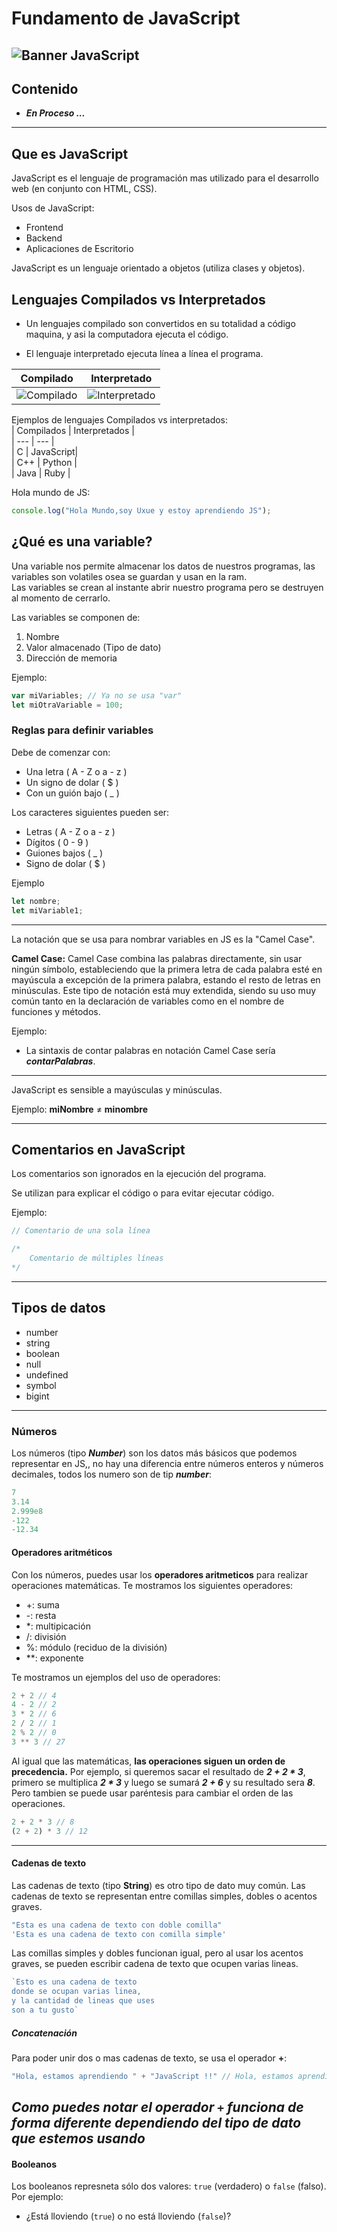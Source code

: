 # Fundamento de JavaScript

![Banner JavaScript](/images/javascript-logo-banner.jpg)
---
## Contenido
 * ***En Proceso ...***
---

## Que es JavaScript

JavaScript es el lenguaje de programación mas utilizado para el desarrollo web (en conjunto con HTML, CSS).

Usos de JavaScript: 
+ Frontend
+ Backend
+ Aplicaciones de Escritorio  

JavaScript es un lenguaje orientado a objetos (utiliza clases y objetos).

## Lenguajes Compilados vs Interpretados

- Un lenguajes compilado son convertidos en su totalidad a código maquina, y asi la computadora ejecuta el código.

- El lenguaje interpretado ejecuta línea a línea el programa. 


| Compilado | Interpretado |  
| --- |---|
|![Compilado](/images/Compilado.png) | ![Interpretado](/images/Interpretado.png) |  

Ejemplos de lenguajes Compilados vs interpretados:  
| Compilados | Interpretados |  
| --- | --- |  
| C | JavaScript|  
| C++ | Python |  
| Java | Ruby |


Hola mundo de JS:   
```js
console.log("Hola Mundo,soy Uxue y estoy aprendiendo JS");
```

## ¿Qué es una variable?

Una variable nos permite almacenar los datos de nuestros programas, las variables son volatiles osea se guardan y usan en la ram.  
Las variables se crean al instante abrir nuestro programa pero se destruyen al momento de cerrarlo.

Las variables se componen de:  
1. Nombre
2. Valor almacenado (Tipo de dato)
3. Dirección de memoria

Ejemplo: 

```js
var miVariables; // Ya no se usa "var"
let miOtraVariable = 100;
```

### Reglas para definir variables

 Debe de comenzar con: 
 * Una letra ( A - Z o a - z )
 * Un signo de dolar ( $ )
 * Con un guión bajo ( _ )

 Los caracteres siguientes pueden ser: 
 * Letras ( A - Z o a - z )
 * Dígitos ( 0 - 9 )
 * Guiones bajos ( _ ) 
 * Signo de dolar ( $ )

 Ejemplo 
 ```js
 let nombre;
 let miVariable1;
 ```
---
 La notación que se usa para nombrar variables en JS es la "Camel Case".  

**Camel Case:**
Camel Case combina las palabras directamente, sin usar ningún símbolo, estableciendo que la primera letra de cada palabra esté en mayúscula a excepción de la primera palabra, estando el resto de letras en minúsculas. Este tipo de notación está muy extendida, siendo su uso muy común tanto en la declaración de variables como en el nombre de funciones y métodos.

Ejemplo: 
- La sintaxis de contar palabras en notación Camel Case sería ***contarPalabras***.
---

JavaScript es sensible a mayúsculas y minúsculas.

Ejemplo: **miNombre** ≠ **minombre**

---
## Comentarios en JavaScript

Los comentarios son ignorados en la ejecución del programa.

Se utilizan para explicar el código o para evitar ejecutar código.

Ejemplo: 
```js
// Comentario de una sola línea

/*
    Comentario de múltiples líneas
*/
```
---
## Tipos de datos

* number
* string
* boolean
* null
* undefined
* symbol
* bigint
---
### Números

Los números (tipo ***Number***) son los datos más básicos que podemos representar en JS,, no hay una diferencia entre números enteros y números decimales, todos los numero son de tip ***number***: 

```js
7
3.14
2.999e8
-122
-12.34
```

#### Operadores aritméticos

Con los números, puedes usar los **operadores aritmeticos** para realizar operaciones matemáticas. Te mostramos los siguientes operadores: 

* +: suma
* -: resta
* *: multipicación
* /: división
* %: módulo (reciduo de la división)
* **: exponente

Te mostramos un ejemplos del uso de operadores: 

```js 
2 + 2 // 4
4 - 2 // 2
3 * 2 // 6
2 / 2 // 1
2 % 2 // 0
3 ** 3 // 27
```

Al igual que las matemáticas, **las operaciones siguen un orden de precedencia.** Por ejemplo, si queremos sacar el resultado de ***2 + 2 * 3***, primero se multiplica ***2 * 3*** y luego se sumará ***2 + 6*** y su resultado sera ***8***. Pero tambien se puede usar paréntesis para cambiar el orden de las operaciones.

```js
2 + 2 * 3 // 8
(2 + 2) * 3 // 12
```
---
#### Cadenas de texto

Las cadenas de texto (tipo **String**) es otro tipo de dato muy común. Las cadenas de texto se representan entre comillas simples, dobles o acentos graves.
 ```js
 "Esta es una cadena de texto con doble comilla"
 'Esta es una cadena de texto con comilla simple'
 ```

 Las comillas simples y dobles funcionan igual, pero al usar los acentos graves, se pueden escribir cadena de texto que ocupen varias lineas.

 ```js
 `Esto es una cadena de texto
 donde se ocupan varias linea, 
 y la cantidad de lineas que uses
 son a tu gusto`
 ```

##### Concatenación
Para poder unir dos o mas cadenas de texto, se usa el operador **+**: 
```js
"Hola, estamos aprendiendo " + "JavaScript !!" // Hola, estamos aprendiendo JavaScript !!
```

***Como puedes notar el operador `+` funciona de forma diferente dependiendo del tipo de dato que estemos usando***
---
#### Booleanos
Los booleanos represneta sólo dos valores: `true` (verdadero) o `false` (falso). Por ejemplo: 
* ¿Está lloviendo (`true`) o no está lloviendo (`false`)?




